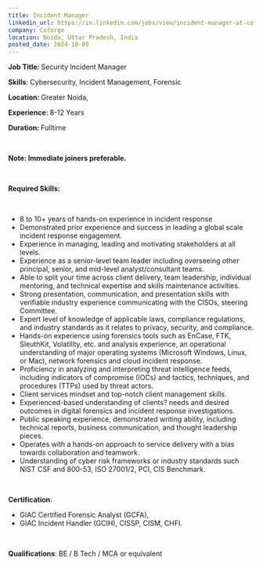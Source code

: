 ```yaml
---
title: Incident Manager
linkedin_url: https://in.linkedin.com/jobs/view/incident-manager-at-coforge-4044019208?position=50&pageNum=0&refId=xpn3Z%2BFTfvdh%2Bzun3F9NWw%3D%3D&trackingId=%2F1x3eK0qsT3FfVTA62gSZg%3D%3D
company: Coforge
location: Noida, Uttar Pradesh, India
posted_date: 2024-10-09
---
```


<div class="description__text description__text--rich">
<section class="show-more-less-html" data-max-lines="5">
<div class="show-more-less-html__markup show-more-less-html__markup--clamp-after-5 relative overflow-hidden">
<p><strong>Job Title: </strong>Security Incident Manager</p><p><strong>Skills</strong>: Cybersecurity, Incident Management, Forensic</p><p><strong>Location: </strong>Greater Noida,</p><p><strong>Experience: </strong>8-12 Years</p><p><strong>Duration: </strong>Fulltime</p><p><br/></p><p><strong>Note: Immediate joiners preferable.</strong></p><p><br/></p><p><strong>Required Skills:</strong></p><p><br/></p><ul><li>8 to 10+ years of hands-on experience in incident response</li><li>Demonstrated prior experience and success in leading a global scale incident response engagement.</li><li>Experience in managing, leading and motivating stakeholders at all levels.</li><li>Experience as a senior-level team leader including overseeing other principal, senior, and mid-level analyst/consultant teams.</li><li>Able to split your time across client delivery, team leadership, individual mentoring, and technical expertise and skills maintenance activities.</li><li>Strong presentation, communication, and presentation skills with verifiable industry experience communicating with the CISOs, steering Committee.</li><li>Expert level of knowledge of applicable laws, compliance regulations, and industry standards as it relates to privacy, security, and compliance.</li><li>Hands-on experience using forensics tools such as EnCase, FTK, SleuthKit, Volatility, etc. and analysis experience, an operational understanding of major operating systems (Microsoft Windows, Linux, or Mac), network forensics and cloud incident response.</li><li>Proficiency in analyzing and interpreting threat intelligence feeds, including indicators of compromise (IOCs) and tactics, techniques, and procedures (TTPs) used by threat actors.</li><li>Client services mindset and top-notch client management skills.</li><li>Experienced-based understanding of clients? needs and desired outcomes in digital forensics and incident response investigations.</li><li>Public speaking experience, demonstrated writing ability, including technical reports, business communication, and thought leadership pieces.</li><li>Operates with a hands-on approach to service delivery with a bias towards collaboration and teamwork.</li><li>Understanding of cyber risk frameworks or industry standards such NIST CSF and 800-53, ISO 27001/2, PCI, CIS Benchmark.</li></ul><p><br/></p><p><strong>Certification</strong>:</p><ul><li>GIAC Certified Forensic Analyst (GCFA),</li><li>GIAC Incident Handler (GCIH), CISSP, CISM, CHFI.</li></ul><p><br/></p><p><strong>Qualifications</strong>: BE / B Tech / MCA or equivalent</p>
</div>


<!-- --> </section>
</div>